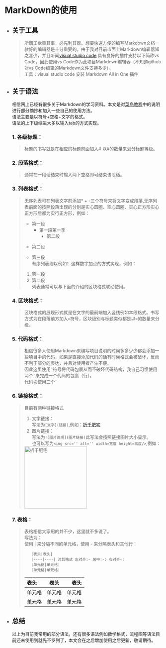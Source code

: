 # **MarkDown的使用**
+ ## 关于工具  
    > 所谓工欲善其事，必先利其器。想要快速方便的编写Markdown文档一款好的编辑器是十分重要的。由于我对目前市面上Markdown编辑器知之甚少，并且听闻[visual studio code](https://code.visualstudio.com/Download) 具有良好的插件支持以下简称vs Code，因此使用vs Code作为此项目Markdown编辑器（不知道github对vs Code编辑的Markdown文件支持多少）。  
    > 工具：visual studio code 安装 Markdown All in One 插件
+ ## 关于语法
     相信网上已经有很多关于Markdown的学习资料。本文是对[菜鸟教程](https://www.runoob.com/markdown)中的说明进行部分摘抄和加入一些自己的使用方法。  
     语法主要是以符号+空格+文字的格式。  
     语法的上下级缩进大多以输入tab的方式实现。 
     ### 1. 各级标题：  
    > 标题的书写就是在相应的标题前面加入# 以#的数量来划分标题等级。 
    
     ### 2. 段落格式：  
    > 通常在一段话结束时输入两下空格即可结束该段话。  
    >
     ### 3. 列表格式：  
    > 无序列表可在列表文字前添加* + -三个符号来将文字变成段落,无序列表前面的按照段落出现的分别是实心圆圈、空心圆圈、实心正方形实心正方形后都为实行正方形，例如：  
    > * 第一段  
    >   - 第一段第一季  
    >        + 第二段
    > + 第二段
    > - 第三段  
    > 有序列表则以例如``1.``这样数字加点的方式实现，例如：
    > 1. 第一段  
    > 2. 第二段  
    > 列表通常可以与下面的介绍的区块格式联动使用。
    ### 4. 区块格式：  
    > 区块格式的展现形式就是在文字的最前端加入竖线例如本段格式。书写方式为在段落前方加入``>``符号，区块级别与标题类似都是以``>``的数量来分级。  
    ### 5. 代码格式：  
    > 相信很多人使用Markdown来编写项目说明的时候多多少少都会添加一些项目中的代码，如果是直接添加代码的话有时候格式会被破坏，反而不利于部分的表达，并且对使用者产生不便。  
    > 因此这里使用`` ` ``符号将代码包裹从而不破坏代码结构，我自己习惯使用两个`` ` ``来完成一个代码的包裹（行）。  
    > 代码块使用三个`` ` ``
    ### 6. 链接格式：  
    > 目前有两种链接格式  
    > 1. 文字链接：  
    >   写法为``[文字](链接)``,例如：[折千肥宅](https://zheqianfz.top)
    > 2. 图片链接：  
    >   写法为``![图片说明](图片链接)``此写法会按照链接图片大小显示。  
    >   也可以写为``<img src='' alt='' width=宽度 height=高度/>``,例如：  
    > <img src='https://www.zheqianfz.top/img/logo.jpg' alt='折千肥宅' width=200 height=200/>  
    ### 7. 表格：
    > 表格相信大家用的并不少，这里就不多说了。  
    > 写法为：  
    > 使用 | 来分隔不同的单元格，使用 - 来分隔表头和其他行：  
    > ```
    >    |表头|表头|
    >    |----|----| 对其格式 左对齐:- 居中:-: 右对齐-:
    >    |单元格|单元格|
    >    |单元格|单元格| 
    > ```  
    > |表头|表头|表头|
    > |:-|:-:|-:|
    > |单元格|单元格|单元格|
    > |单元格|单元格|单元格|
+ ## 总结  
    以上为目前我常用的部分语法，还有很多语法例如数学格式，流程图等语法目前还未使用到就先不罗列了，本文会在之后增加使用之后更新，敬请期待。